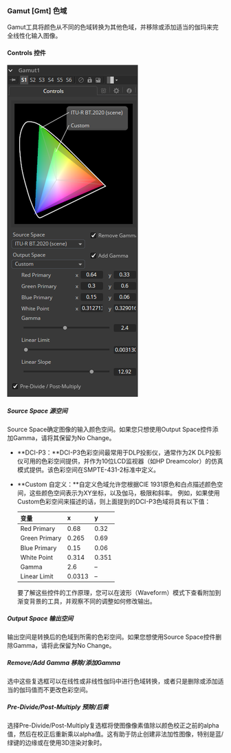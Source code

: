 ### Gamut [Gmt] 色域

Gamut工具将颜色从不同的色域转换为其他色域，并移除或添加适当的伽玛来完全线性化输入图像。

#### Controls 控件

![Gmt_Controls](images/Gmt_Controls.png)

##### Source Space 源空间

Source Space确定图像的输入颜色空间。如果您只想使用Output Space控件添加Gamma，请将其保留为No Change。

- **DCI-P3：**DCI-P3色彩空间最常用于DLP投影仪，通常作为2K DLP投影仪可用的色彩空间提供，并作为10位LCD监视器（如HP Dreamcolor）的仿真模式提供。该色彩空间在SMPTE-431-2标准中定义。

- **Custom 自定义：**自定义色域允许您根据CIE 1931原色和白点描述颜色空间，这些颜色空间表示为XY坐标，以及伽马，极限和斜率。 例如，如果使用Custom色彩空间来描述的话，则上面提到的DCI-P3色域将具有以下值：

  | 变量          | x      | y     |
  | ------------- | ------ | ----- |
  | Red Primary   | 0.68   | 0.32  |
  | Green Primary | 0.265  | 0.69  |
  | Blue Primary  | 0.15   | 0.06  |
  | White Point   | 0.314  | 0.351 |
  | Gamma         | 2.6    | –     |
  | Linear Limit  | 0.0313 | –     |

  要了解这些控件的工作原理，您可以在波形（Waveform）模式下查看附加到渐变背景的工具，并观察不同的调整如何修改输出。

##### Output Space 输出空间

输出空间是转换后的色域到所需的色彩空间。如果您想使用Source Space控件删除Gamma，请将此保留为No Change。

##### Remove/Add Gamma 移除/添加Gamma

选中这些复选框可以在线性或非线性伽玛中进行色域转换，或者只是删除或添加适当的伽玛值而不更改色彩空间。

##### Pre-Divide/Post-Multiply 预除/后乘

选择Pre-Divide/Post-Multiply复选框将使图像像素值除以颜色校正之前的alpha值，然后在校正后重新乘以alpha值。这有助于防止创建非法加性图像，特别是蓝/绿键的边缘或在使用3D渲染对象时。